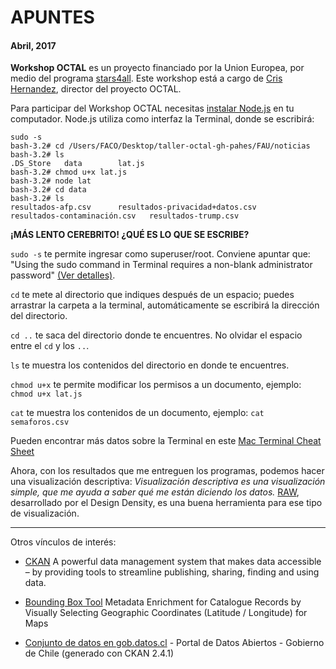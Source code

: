 # APUNTES

#### Abril, 2017

**Workshop OCTAL** es un proyecto financiado por la Union Europea, por medio del programa [stars4all](http://stars4all.eu). Este workshop está a cargo de [Cris Hernandez](http://crishernandez.co/), director del proyecto OCTAL.

Para participar del Workshop OCTAL necesitas [instalar Node.js](https://nodejs.org/es/download/) en tu computador. Node.js utiliza como interfaz la Terminal, donde se escribirá:

	sudo -s
	bash-3.2# cd /Users/FACO/Desktop/taller-octal-gh-pahes/FAU/noticias
	bash-3.2# ls
	.DS_Store	data		lat.js
	bash-3.2# chmod u+x lat.js
	bash-3.2# node lat
	bash-3.2# cd data
	bash-3.2# ls
	resultados-afp.csv		resultados-privacidad+datos.csv
	resultados-contaminación.csv	resultados-trump.csv


**¡MÁS LENTO CEREBRITO! ¿QUÉ ES LO QUE SE ESCRIBE?**

`sudo -s` te permite ingresar como superuser/root. Conviene apuntar que: "Using the sudo command in Terminal requires a non-blank administrator password" [(Ver detalles)](https://support.apple.com/en-ph/HT202035).

`cd` te mete al directorio que indiques después de un espacio; puedes arrastrar la carpeta a la terminal, automáticamente se escribirá la dirección del directorio.

`cd ..` te saca del directorio donde te encuentres. No olvidar el espacio entre el `cd` y los `..`.

`ls` te muestra los contenidos del directorio en donde te encuentres.

`chmod u+x` te permite modificar los permisos a un documento, ejemplo: `chmod u+x lat.js`

`cat` te muestra los contenidos de un documento, ejemplo: `cat semaforos.csv`

Pueden encontrar más datos sobre la Terminal en este [Mac Terminal Cheat Sheet](https://gist.github.com/poopsplat/7195274)

Ahora, con los resultados que me entreguen los programas, podemos hacer una visualización descriptiva: *Visualización descriptiva es una visualización simple, que me ayuda a saber qué me están diciendo los datos.* [RAW](http://app.rawgraphs.io/), desarrollado por el Design Density, es una buena herramienta para ese tipo de visualización.

- - - - - - - - - - -

Otros vínculos de interés:

- [CKAN](https://ckan.org/) A powerful data management system that makes data accessible – by providing tools to streamline publishing, sharing, finding and using data.

- [Bounding Box Tool](http://boundingbox.klokantech.com/) Metadata Enrichment for Catalogue Records by Visually Selecting Geographic Coordinates (Latitude / Longitude) for Maps

- [Conjunto de datos en gob.datos.cl](http://datos.gob.cl/dataset) - Portal de Datos Abiertos - Gobierno de Chile (generado con CKAN 2.4.1)
